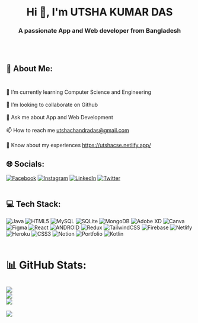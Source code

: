 
<h1 align="center">Hi 👋, I'm UTSHA KUMAR DAS</h1>
<h3 align="center">A passionate App and Web developer from Bangladesh</h3>

<br/><br/>
## 💫 About Me: <br /><br />
🌱 I’m currently learning Computer Science and Engineering<br /><br />
👯 I’m looking to collaborate on Github<br /><br />
💬 Ask me about App and Web Development<br /><br />
📫 How to reach me utshachandradas@gmail.com<br /><br />
📄 Know about my experiences https://utshacse.netlify.app/<br />

## 🌐 Socials:
[![Facebook](https://img.shields.io/badge/Facebook-%231877F2.svg?logo=Facebook&logoColor=white)](https://facebook.com/https://www.facebook.com/utshadasreal567)
[![Instagram](https://img.shields.io/badge/Instagram-%23E4405F.svg?logo=Instagram&logoColor=white)](https://instagram.com/https://www.instagram.com/thinkaboututsha/)
[![LinkedIn](https://img.shields.io/badge/LinkedIn-%230077B5.svg?logo=linkedin&logoColor=white)](https://linkedin.com/in/https://www.linkedin.com/in/utsha-kumar-das-csebd25/)
[![Twitter](https://img.shields.io/badge/Twitter-%231DA1F2.svg?logo=Twitter&logoColor=white)](https://twitter.com/https://twitter.com/@Utsha74032593)
<br/><br/>
## 💻 Tech Stack:
![Java](https://img.shields.io/badge/java-%23ED8B00.svg?style=plastic&logo=java&logoColor=white)
![HTML5](https://img.shields.io/badge/html5-%23E34F26.svg?style=plastic&logo=html5&logoColor=white)
![MySQL](https://img.shields.io/badge/mysql-%2300f.svg?style=plastic&logo=mysql&logoColor=white)
![SQLite](https://img.shields.io/badge/sqlite-%2307405e.svg?style=plastic&logo=sqlite&logoColor=white)
![MongoDB](https://img.shields.io/badge/MongoDB-%234ea94b.svg?style=plastic&logo=mongodb&logoColor=white)
![Adobe
XD](https://img.shields.io/badge/Adobe%20XD-470137?style=plastic&logo=Adobe%20XD&logoColor=#FF61F6)
![Canva](https://img.shields.io/badge/Canva-%2300C4CC.svg?style=plastic&logo=Canva&logoColor=white)
![Figma](https://img.shields.io/badge/figma-%23F24E1E.svg?style=plastic&logo=figma&logoColor=white)
![React](https://img.shields.io/badge/react-%2320232a.svg?style=plastic&logo=react&logoColor=%2361DAFB)
![ANDROID](https://img.shields.io/badge/android-%2320232a.svg?style=plastic&logo=android&logoColor=%a4c639)
![Redux](https://img.shields.io/badge/redux-%23593d88.svg?style=plastic&logo=redux&logoColor=white)
![TailwindCSS](https://img.shields.io/badge/tailwindcss-%2338B2AC.svg?style=plastic&logo=tailwind-css&logoColor=white)
![Firebase](https://img.shields.io/badge/firebase-%23039BE5.svg?style=plastic&logo=firebase)
![Netlify](https://img.shields.io/badge/netlify-%23000000.svg?style=plastic&logo=netlify&logoColor=#00C7B7)
![Heroku](https://img.shields.io/badge/heroku-%23430098.svg?style=plastic&logo=heroku&logoColor=white)
![CSS3](https://img.shields.io/badge/css3-%231572B6.svg?style=plastic&logo=css3&logoColor=white)
![Notion](https://img.shields.io/badge/Notion-%23000000.svg?style=plastic&logo=notion&logoColor=white)
![Portfolio](https://img.shields.io/badge/Portfolio-%23000000.svg?style=plastic&logo=firefox&logoColor=#FF7139)
![Kotlin](https://img.shields.io/badge/kotlin-%230095D5.svg?style=plastic&logo=kotlin&logoColor=white)
<br/><br/>
# 📊 GitHub Stats:
![](https://github-readme-stats.vercel.app/api?username=UtshadasCSE&theme=radical&hide_border=false&include_all_commits=true&count_private=false)<br />
![](https://github-readme-streak-stats.herokuapp.com/?user=UtshadasCSE&theme=radical&hide_border=false)<br />
![](https://github-readme-stats.vercel.app/api/top-langs/?username=UtshadasCSE&theme=radical&hide_border=false&include_all_commits=true&count_private=false&layout=compact)
---
[![](https://visitcount.itsvg.in/api?id=UtshadasCSE&icon=5&color=7)](https://visitcount.itsvg.in)

<!-- Proudly created with GPRM ( https://gprm.itsvg.in ) -->





